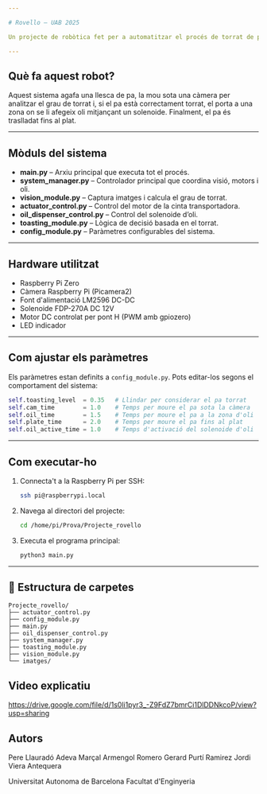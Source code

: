 ```yaml
---

# Rovello – UAB 2025

Un projecte de robòtica fet per a automatitzar el procés de torrat de pa amb visió per computador, control de motors i dispensació d’oli.

---
```


## Què fa aquest robot?

Aquest sistema agafa una llesca de pa, la mou sota una càmera per analitzar el grau de torrat i, si el pa està correctament torrat, el porta a una zona on se li afegeix oli mitjançant un solenoide. Finalment, el pa és traslladat fins al plat.

---

## Mòduls del sistema

* **main.py** – Arxiu principal que executa tot el procés.
* **system\_manager.py** – Controlador principal que coordina visió, motors i oli.
* **vision\_module.py** – Captura imatges i calcula el grau de torrat.
* **actuator\_control.py** – Control del motor de la cinta transportadora.
* **oil\_dispenser\_control.py** – Control del solenoide d’oli.
* **toasting\_module.py** – Lògica de decisió basada en el torrat.
* **config\_module.py** – Paràmetres configurables del sistema.

---

## Hardware utilitzat

* Raspberry Pi Zero
* Càmera Raspberry Pi (Picamera2)
* Font d'alimentació LM2596 DC-DC
* Solenoide FDP-270A DC 12V
* Motor DC controlat per pont H (PWM amb gpiozero)
* LED indicador

---

## Com ajustar els paràmetres

Els paràmetres estan definits a `config_module.py`. Pots editar-los segons el comportament del sistema:

```python
self.toasting_level  = 0.35   # Llindar per considerar el pa torrat
self.cam_time        = 1.0    # Temps per moure el pa sota la càmera
self.oil_time        = 1.5    # Temps per moure el pa a la zona d'oli
self.plate_time      = 2.0    # Temps per moure el pa fins al plat
self.oil_active_time = 1.0    # Temps d'activació del solenoide d'oli
```

---

## Com executar-ho

1. Connecta't a la Raspberry Pi per SSH:

   ```bash
   ssh pi@raspberrypi.local
   ```

2. Navega al directori del projecte:

   ```bash
   cd /home/pi/Prova/Projecte_rovello
   ```

3. Executa el programa principal:

   ```bash
   python3 main.py
   ```

---

## 📂 Estructura de carpetes

```
Projecte_rovello/
├── actuator_control.py
├── config_module.py
├── main.py
├── oil_dispenser_control.py
├── system_manager.py
├── toasting_module.py
├── vision_module.py
└── imatges/
```
## Video explicatiu

https://drive.google.com/file/d/1s0li1pyr3_-Z9FdZ7bmrCi1DlDDNkcoP/view?usp=sharing

## Autors

Pere Llauradó Adeva
Marçal Armengol Romero
Gerard Purtí Ramirez
Jordi Viera Antequera

Universitat Autonoma de Barcelona Facultat d'Enginyeria
